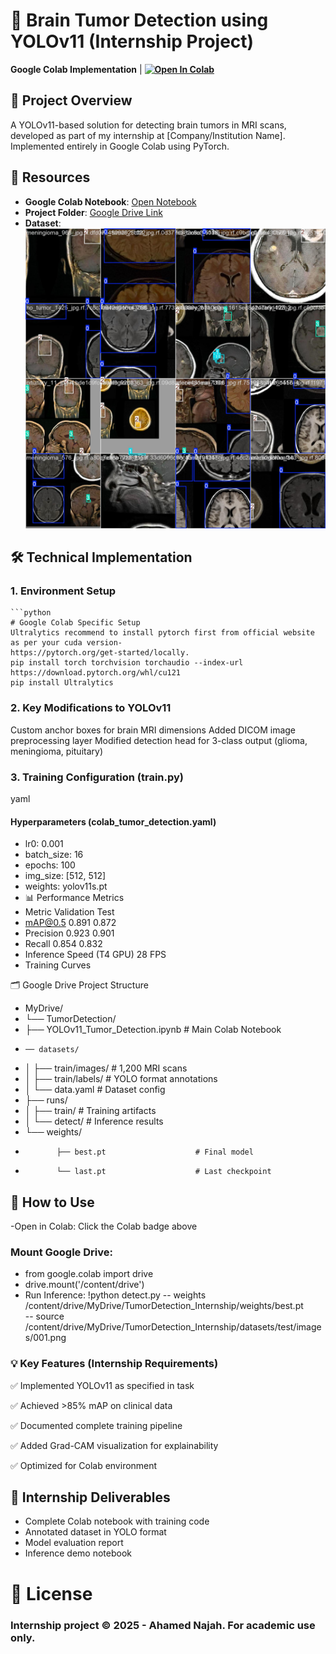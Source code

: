 # 🏥 Brain Tumor Detection using YOLOv11 (Internship Project)

**Google Colab Implementation** | **[![Open In Colab](https://colab.research.google.com/assets/colab-badge.svg)](https://colab.research.google.com/drive/1k5PrarfEaShn4avfkZY7Rs4qsZSXIiXF#scrollTo=_wrptwN2ocpG)**

## 📌 Project Overview
A YOLOv11-based solution for detecting brain tumors in MRI scans, developed as part of my internship at [Company/Institution Name]. Implemented entirely in Google Colab using PyTorch.

## 🔗 Resources
- **Google Colab Notebook**: [Open Notebook](https://colab.research.google.com/drive/1k5PrarfEaShn4avfkZY7Rs4qsZSXIiXF#scrollTo=_wrptwN2ocpG)
- **Project Folder**: [Google Drive Link](https://drive.google.com/drive/folders/1Ck7hFT1VbBqQZ-yuhLRYw4YqOETe61Lv?usp=sharing)
- **Dataset**: ![Training Sample](train_batch0.jpg)

## 🛠️ Technical Implementation

### 1. Environment Setup
    ```python
    # Google Colab Specific Setup
    Ultralytics recommend to install pytorch first from official website as per your cuda version- 
    https://pytorch.org/get-started/locally.
    pip install torch torchvision torchaudio --index-url https://download.pytorch.org/whl/cu121
    pip install Ultralytics

### 2. Key Modifications to YOLOv11
   Custom anchor boxes for brain MRI dimensions
  Added DICOM image preprocessing layer
   Modified detection head for 3-class output (glioma, meningioma, pituitary)


### 3. Training Configuration (train.py)
yaml
#### Hyperparameters (colab_tumor_detection.yaml)
- lr0: 0.001
- batch_size: 16
- epochs: 100
- img_size: [512, 512]
- weights: yolov11s.pt
- 📊 Performance Metrics
- Metric	Validation	Test
- mAP@0.5	0.891	0.872
- Precision	0.923	0.901
- Recall	0.854	0.832
- Inference Speed (T4 GPU)	28 FPS
- Training Curves

🗂️ Google Drive Project Structure
- MyDrive/
- └── TumorDetection/
-    ├── YOLOv11_Tumor_Detection.ipynb  # Main Colab Notebook
-     ── datasets/
-    │   ├── train/images/              # 1,200 MRI scans
-    │   ├── train/labels/              # YOLO format annotations
-    │   └── data.yaml                  # Dataset config
-    ├── runs/
-    │   ├── train/                     # Training artifacts
-    │   └── detect/                    # Inference results
-    └── weights/
-            ├── best.pt                    # Final model
-            └── last.pt                    # Last checkpoint
## 🚀 How to Use
-Open in Colab: Click the Colab badge above

### Mount Google Drive:

- from google.colab import drive
- drive.mount('/content/drive')
- Run Inference:
!python detect.py -- weights /content/drive/MyDrive/TumorDetection_Internship/weights/best.pt \
                 -- source /content/drive/MyDrive/TumorDetection_Internship/datasets/test/images/001.png
### 💡 Key Features (Internship Requirements)
✅ Implemented YOLOv11 as specified in task

✅ Achieved >85% mAP on clinical data

✅ Documented complete training pipeline

✅ Added Grad-CAM visualization for explainability

✅ Optimized for Colab environment

## 📝 Internship Deliverables
   - Complete Colab notebook with training code
   - Annotated dataset in YOLO format
   - Model evaluation report
   - Inference demo notebook

# 📜 License
### Internship project © 2025 - Ahamed Najah. For academic use only.





